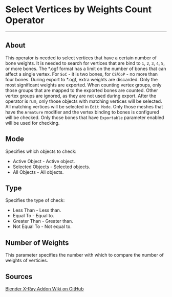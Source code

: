 # Select Vertices by Weights Count Operator

___

## About

This operator is needed to select vertices that have a certain number of bone weights. It is needed to search for vertices that are bind to `1`, `2`, `3`, `4`, `5`, or more bones. The *.ogf format has a limit on the number of bones that can affect a single vertex. For `SoC` - it is two bones, for `CS`/`CoP` - no more than four bones. During export to \*.ogf, extra weights are discarded. Only the most significant weights are exported. When counting vertex groups, only those groups that are mapped to the exported bones are counted. Other vertex groups are ignored, as they are not used during export. After the operator is run, only those objects with matching vertices will be selected. All matching vertices will be selected in `Edit Mode`. Only those meshes that have the `Armature` modifier and the vertex binding to bones is configured will be checked. Only those bones that have `Exportable` parameter enabled will be used for checking.

## Mode

Specifies which objects to check:

- Active Object - Active object.
- Selected Objects - Selected objects.
- All Objects - All objects.

## Type

Specifies the type of check:

- Less Than - Less than.
- Equal To - Equal to.
- Greater Than - Greater than.
- Not Equal To - Not equal to.

## Number of Weights

This parameter specifies the number with which to compare the number of weights of verticies.

## Sources

[Blender X-Ray Addon Wiki on GitHub](https://github.com/PavelBlend/blender-xray/wiki/Operator-Select-Vertices-by-Weights-Count)